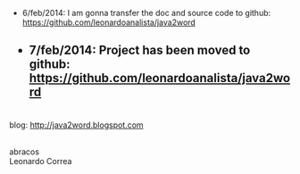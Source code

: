   * 6/feb/2014: I am gonna transfer the doc and source code to github: https://github.com/leonardoanalista/java2word

<h2>
<ul><li>7/feb/2014: Project has been moved to github: <a href='https://github.com/leonardoanalista/java2word'>https://github.com/leonardoanalista/java2word</a>
</h2></li></ul>


<br>
blog: <a href='http://java2word.blogspot.com'>http://java2word.blogspot.com</a>
<br>
<br>


abracos<br>
Leonardo Correa<br>
